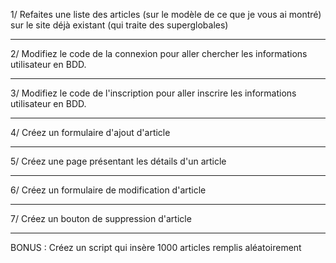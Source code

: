 1/ Refaites une liste des articles (sur le modèle de ce que je vous ai montré) sur le site déjà existant (qui traite des superglobales)

--------------

2/ Modifiez le code de la connexion pour aller chercher les informations utilisateur en BDD.

--------------

3/ Modifiez le code de l'inscription pour aller inscrire les informations utilisateur en BDD.

--------------

4/ Créez un formulaire d'ajout d'article

--------------

5/ Créez une page présentant les détails d'un article

--------------

6/ Créez un formulaire de modification d'article

--------------

7/ Créez un bouton de suppression d'article

--------------

BONUS : Créez un script qui insère 1000 articles remplis aléatoirement
